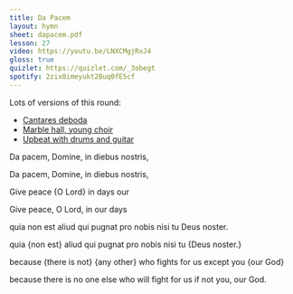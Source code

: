 ```yaml
---
title: Da Pacem
layout: hymn
sheet: dapacem.pdf
lesson: 27
video: https://youtu.be/LNXCMgjRxJ4
gloss: true
quizlet: https://quizlet.com/_3obegt
spotify: 2zix0imeyukt2Buq0fE5cf
---
```


Lots of versions of this round:

* [Cantares deboda](https://youtu.be/UdU5YIhppIw)
* [Marble hall, young choir](https://www.youtube.com/watch?v=Wtdli9LIQyE)
* [Upbeat with drums and guitar](https://www.youtube.com/watch?v=Wtdli9LIQyE)

<div data-gloss>
<p>Da pacem, Domine, in diebus nostris,</p>
<p>Da pacem, Domine, in diebus nostris,</p>
<p>Give peace {O Lord} in days our</p>
<p>Give peace, O Lord, in our days</p>
</div>

<div data-gloss>
<p>quia non est aliud qui pugnat pro nobis nisi tu Deus noster.</p>
<p>quia {non est} aliud qui pugnat pro nobis nisi tu {Deus noster.}</p>
<p>because {there is not} {any other} who fights for us except you {our God}</p>
<p>because there is no one else who will fight for us if not you, our God.</p>
</div>

